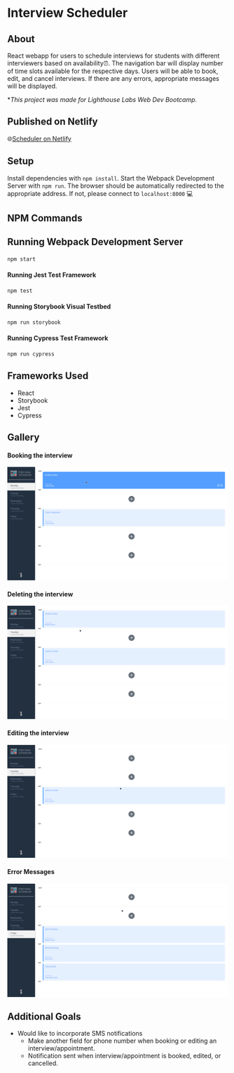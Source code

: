 # Interview Scheduler

## About

React webapp for users to schedule interviews for students with different interviewers based on availability⏰. The navigation bar will display number of time slots available for the respective days. Users will be able to book, edit, and cancel interviews. If there are any errors, appropriate messages will be displayed.

**This project was made for Lighthouse Labs Web Dev Bootcamp.*

## Published on Netlify
🌐[Scheduler on Netlify](https://merry-churros-3e4f93.netlify.app/)

## Setup

Install dependencies with `npm install`. Start the Webpack Development Server with `npm run`. The browser should be automatically redirected to the appropriate address. If not, please connect to `localhost:8000` 💻

## NPM Commands
## Running Webpack Development Server

```sh
npm start
```

#### Running Jest Test Framework

```sh
npm test
```

#### Running Storybook Visual Testbed

```sh
npm run storybook
```

#### Running Cypress Test Framework
```sh
npm run cypress
```

## Frameworks Used
- React
- Storybook
- Jest
- Cypress


## Gallery
#### Booking the interview
![Booking the interview](https://github.com/Enired/scheduler/blob/master/docs/booking_interview.gif)
#### Deleting the interview
![Deleting the interview](https://github.com/Enired/scheduler/blob/master/docs/deleting_interview.gif)
#### Editing the interview
![Editing the interview](https://github.com/Enired/scheduler/blob/master/docs/editing_interview.gif)
#### Error Messages
![Error Messages](https://github.com/Enired/scheduler/blob/master/docs/error_messages.gif)


## Additional Goals
- Would like to incorporate SMS notifications
  - Make another field for phone number when booking or editing an interview/appointment.
  - Notification sent when interview/appointment is booked, edited, or cancelled.



